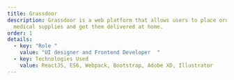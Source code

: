 ```yaml
---
title: Grassdoor
description: Grassdoor is a web platform that allows users to place orders for
  medical supplies and get them delivered at home.
order: 1
details:
  - key: "Role "
    value: "UI designer and Frontend Developer  "
  - key: Technologies Used
    value: ReactJS, ES6, Webpack, Bootstrap, Adobe XD, Illustrator
---
```

